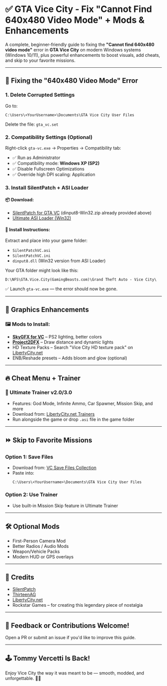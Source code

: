 
# ✅ GTA Vice City - Fix "Cannot Find 640x480 Video Mode" + Mods & Enhancements

A complete, beginner-friendly guide to fixing the **"Cannot find 640x480 video mode"** error in **GTA Vice City** on modern Windows systems (Windows 10/11), plus powerful enhancements to boost visuals, add cheats, and skip to your favorite missions.

---

## 🔧 Fixing the "640x480 Video Mode" Error

### 1. Delete Corrupted Settings
Go to:
```
C:\Users\<YourUsername>\Documents\GTA Vice City User Files
```
Delete the file: `gta_vc.set`

### 2. Compatibility Settings (Optional)
Right-click `gta-vc.exe` → Properties → Compatibility tab:
- ✅ Run as Administrator
- ✅ Compatibility mode: **Windows XP (SP2)**
- ✅ Disable Fullscreen Optimizations
- ✅ Override high DPI scaling: Application

### 3. Install SilentPatch + ASI Loader

#### 📦 Download:
- [SilentPatch for GTA VC](https://github.com/CookiePLMonster/SilentPatch/releases) (dinput8-Win32.zip already provided above)
- [Ultimate ASI Loader (Win32)](https://github.com/ThirteenAG/Ultimate-ASI-Loader/releases)

#### 📁 Install Instructions:
Extract and place into your game folder:
- `SilentPatchVC.asi`
- `SilentPatchVC.ini`
- `dinput8.dll` (Win32 version from ASI Loader)

Your GTA folder might look like this:
```
D:\NFS\GTA.Vice.City(GamingBeasts.com)\Grand Theft Auto - Vice City\
```

✅ Launch `gta-vc.exe` — the error should now be gone.

---

## 🎨 Graphics Enhancements

### 🖼️ Mods to Install:
- **[SkyGFX for VC](https://github.com/aap/SkyGFX)** – PS2 lighting, better colors
- **[Project2DFX](https://github.com/ThirteenAG/III.VC.SA.IV.Project2DFX)** – Draw distance and dynamic lights
- HD Texture Packs – Search "Vice City HD texture pack" on [LibertyCity.net](https://libertycity.net)
- ENB/Reshade presets – Adds bloom and glow (optional)

---

## 🔥 Cheat Menu + Trainer

### 👑 Ultimate Trainer v2.0/3.0
- Features: God Mode, Infinite Ammo, Car Spawner, Mission Skip, and more
- Download from: [LibertyCity.net Trainers](https://libertycity.net/files/gta-vice-city/)
- Run alongside the game or drop `.asi` file in the game folder

---

## ⏩ Skip to Favorite Missions

### Option 1: Save Files
- Download from: [VC Save Files Collection](https://libertycity.net/files/gta-vice-city/saves/)
- Paste into:
  ```
  C:\Users\<YourUsername>\Documents\GTA Vice City User Files
  ```

### Option 2: Use Trainer
- Use built-in Mission Skip feature in Ultimate Trainer

---

## 🛠️ Optional Mods

- First-Person Camera Mod
- Better Radios / Audio Mods
- Weapon/Vehicle Packs
- Modern HUD or GPS overlays

---

## 🙌 Credits

- [SilentPatch](https://github.com/CookiePLMonster)
- [ThirteenAG](https://github.com/ThirteenAG)
- [LibertyCity.net](https://libertycity.net)
- Rockstar Games – for creating this legendary piece of nostalgia

---

## 💬 Feedback or Contributions Welcome!
Open a PR or submit an issue if you'd like to improve this guide.

---

## 🕹️ Tommy Vercetti Is Back!
Enjoy Vice City the way it was meant to be — smooth, modded, and unforgettable. 💖🌴
